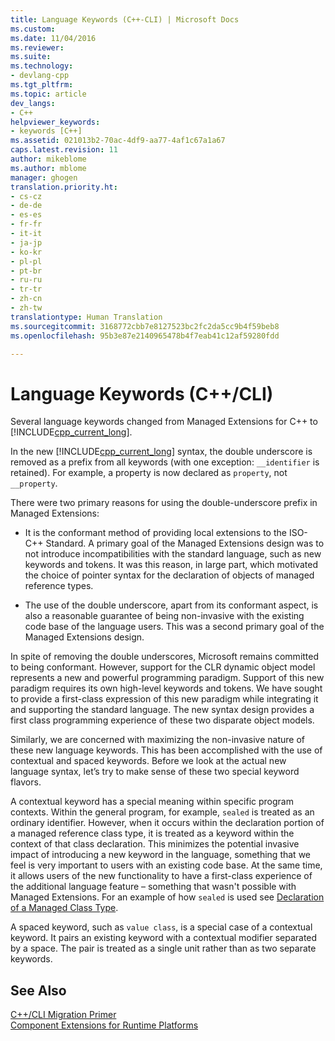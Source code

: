 ```yaml
---
title: Language Keywords (C++-CLI) | Microsoft Docs
ms.custom: 
ms.date: 11/04/2016
ms.reviewer: 
ms.suite: 
ms.technology:
- devlang-cpp
ms.tgt_pltfrm: 
ms.topic: article
dev_langs:
- C++
helpviewer_keywords:
- keywords [C++]
ms.assetid: 021013b2-70ac-4df9-aa77-4af1c67a1a67
caps.latest.revision: 11
author: mikeblome
ms.author: mblome
manager: ghogen
translation.priority.ht:
- cs-cz
- de-de
- es-es
- fr-fr
- it-it
- ja-jp
- ko-kr
- pl-pl
- pt-br
- ru-ru
- tr-tr
- zh-cn
- zh-tw
translationtype: Human Translation
ms.sourcegitcommit: 3168772cbb7e8127523bc2fc2da5cc9b4f59beb8
ms.openlocfilehash: 95b3e87e2140965478b4f7eab41c12af59280fdd

---
```

# Language Keywords (C++/CLI)
Several language keywords changed from Managed Extensions for C++ to [!INCLUDE[cpp_current_long](../dotnet/includes/cpp_current_long_md.md)].  
  
 In the new [!INCLUDE[cpp_current_long](../dotnet/includes/cpp_current_long_md.md)] syntax, the double underscore is removed as a prefix from all keywords (with one exception: `__identifier` is retained). For example, a property is now declared as `property`, not `__property`.  
  
 There were two primary reasons for using the double-underscore prefix in Managed Extensions:  
  
-   It is the conformant method of providing local extensions to the ISO-C++ Standard. A primary goal of the Managed Extensions design was to not introduce incompatibilities with the standard language, such as new keywords and tokens. It was this reason, in large part, which motivated the choice of pointer syntax for the declaration of objects of managed reference types.  
  
-   The use of the double underscore, apart from its conformant aspect, is also a reasonable guarantee of being non-invasive with the existing code base of the language users. This was a second primary goal of the Managed Extensions design.  
  
 In spite of removing the double underscores, Microsoft remains committed to being conformant. However, support for the CLR dynamic object model represents a new and powerful programming paradigm. Support of this new paradigm requires its own high-level keywords and tokens. We have sought to provide a first-class expression of this new paradigm while integrating it and supporting the standard language. The new syntax design provides a first class programming experience of these two disparate object models.  
  
 Similarly, we are concerned with maximizing the non-invasive nature of these new language keywords. This has been accomplished with the use of contextual and spaced keywords. Before we look at the actual new language syntax, let’s try to make sense of these two special keyword flavors.  
  
 A contextual keyword has a special meaning within specific program contexts. Within the general program, for example, `sealed` is treated as an ordinary identifier. However, when it occurs within the declaration portion of a managed reference class type, it is treated as a keyword within the context of that class declaration. This minimizes the potential invasive impact of introducing a new keyword in the language, something that we feel is very important to users with an existing code base. At the same time, it allows users of the new functionality to have a first-class experience of the additional language feature – something that wasn't possible with Managed Extensions. For an example of how `sealed` is used see [Declaration of a Managed Class Type](../dotnet/declaration-of-a-managed-class-type.md).  
  
 A spaced keyword, such as `value class`, is a special case of a contextual keyword. It pairs an existing keyword with a contextual modifier separated by a space. The pair is treated as a single unit rather than as two separate keywords.  
  
## See Also  
 [C++/CLI Migration Primer](../dotnet/cpp-cli-migration-primer.md)   
 [Component Extensions for Runtime Platforms](../windows/component-extensions-for-runtime-platforms.md)


<!--HONumber=Jan17_HO1-->


